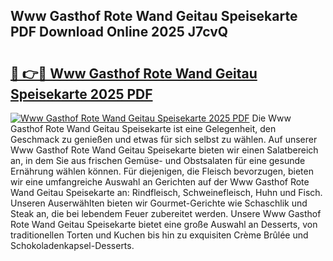 ## Www Gasthof Rote Wand Geitau Speisekarte PDF Download Online 2025 J7cvQ

# <h2><a href="http://gcbo6ul.nevu.top/?p=Www+Gasthof+Rote+Wand+Geitau+Speisekarte">🔗 👉🔴 Www Gasthof Rote Wand Geitau Speisekarte 2025 PDF</a></h2>

[![Www Gasthof Rote Wand Geitau Speisekarte 2025 PDF](https://i.imgur.com/dBaPXMq.png)](http://gcbo6ul.nevu.top/?p=Www+Gasthof+Rote+Wand+Geitau+Speisekarte)
Die Www Gasthof Rote Wand Geitau Speisekarte ist eine Gelegenheit, den Geschmack zu genießen und etwas für sich selbst zu wählen. Auf unserer Www Gasthof Rote Wand Geitau Speisekarte bieten wir einen Salatbereich an, in dem Sie aus frischen Gemüse- und Obstsalaten für eine gesunde Ernährung wählen können. Für diejenigen, die Fleisch bevorzugen, bieten wir eine umfangreiche Auswahl an Gerichten auf der Www Gasthof Rote Wand Geitau Speisekarte an: Rindfleisch, Schweinefleisch, Huhn und Fisch. Unseren Auserwählten bieten wir Gourmet-Gerichte wie Schaschlik und Steak an, die bei lebendem Feuer zubereitet werden. Unsere Www Gasthof Rote Wand Geitau Speisekarte bietet eine große Auswahl an Desserts, von traditionellen Torten und Kuchen bis hin zu exquisiten Crème Brûlée und Schokoladenkapsel-Desserts.
